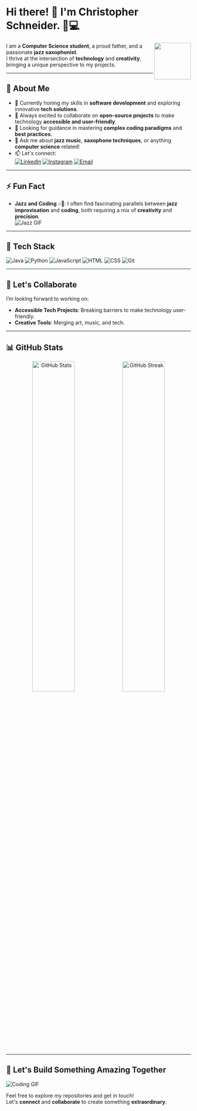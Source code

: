 # Hi there! 👋 I'm Christopher Schneider. 🎷💻

<img src="https://media.giphy.com/media/JIX9t2j0ZTN9S/giphy.gif" width="100" align="right" />

I am a **Computer Science student**, a proud father, and a passionate **jazz saxophonist**.  
I thrive at the intersection of **technology** and **creativity**, bringing a unique perspective to my projects.

---

## 🚀 About Me

- 🎯 Currently honing my skills in **software development** and exploring innovative **tech solutions**.  
- 🌟 Always excited to collaborate on **open-source projects** to make technology **accessible and user-friendly**.  
- 🧠 Looking for guidance in mastering **complex coding paradigms** and **best practices**.  
- 🎷 Ask me about **jazz music**, **saxophone techniques**, or anything **computer science** related!  
- 📫 Let's connect:  
  [![LinkedIn](https://img.shields.io/badge/-LinkedIn-blue?logo=linkedin&style=for-the-badge)](https://www.linkedin.com/in/christopher-schneider-7a0442276/) 
  [![Instagram](https://img.shields.io/badge/-Instagram-ff69b4?logo=instagram&style=for-the-badge)](https://instagram.com/ChrisKnorri) 
  [![Email](https://img.shields.io/badge/-Email-grey?logo=gmail&style=for-the-badge)](mailto:christopher.schneider@gmx.net)  

---

## ⚡ Fun Fact  

- **Jazz and Coding** 🎶🤖: I often find fascinating parallels between **jazz improvisation** and **coding**, both requiring a mix of **creativity** and **precision**.  
![Jazz GIF](https://media.giphy.com/media/xT0xeJpnrWC4XWblEk/giphy.gif)

---

## 🔨 Tech Stack

![Java](https://img.shields.io/badge/-Java-007396?style=for-the-badge&logo=java&logoColor=white)
![Python](https://img.shields.io/badge/-Python-3776AB?style=for-the-badge&logo=python&logoColor=white)
![JavaScript](https://img.shields.io/badge/-JavaScript-F7DF1E?style=for-the-badge&logo=javascript&logoColor=black)
![HTML](https://img.shields.io/badge/-HTML-E34F26?style=for-the-badge&logo=html5&logoColor=white)
![CSS](https://img.shields.io/badge/-CSS-1572B6?style=for-the-badge&logo=css3&logoColor=white)
![Git](https://img.shields.io/badge/-Git-F05032?style=for-the-badge&logo=git&logoColor=white)

---

## 👯 Let's Collaborate  

I’m looking forward to working on:  
- **Accessible Tech Projects**: Breaking barriers to make technology user-friendly.  
- **Creative Tools**: Merging art, music, and tech.  

---

## 📊 GitHub Stats  

<div align="center">
  <img src="https://github-readme-stats.vercel.app/api?username=ChrisKnorri&show_icons=true&theme=radical" alt="GitHub Stats" width="48%" />
  <img src="https://github-readme-streak-stats.herokuapp.com/?user=ChrisKnorri&theme=radical" alt="GitHub Streak" width="48%" />
</div>

---

## 🌟 Let's Build Something Amazing Together  

![Coding GIF](https://media.giphy.com/media/3o7aD4s0Xnm95VIi6k/giphy.gif)

Feel free to explore my repositories and get in touch!  
Let's **connect** and **collaborate** to create something **extraordinary**.
